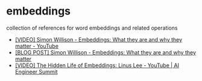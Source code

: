 # embeddings
collection of references for word embeddings and related operations

* [[VIDEO] Simon Willison - Embeddings: What they are and why they matter - YouTube](https://www.youtube.com/watch?v=ArnMdc-ICCM)
* [[BLOG POST] Simon Willison - Embeddings: What they are and why they matter](https://simonwillison.net/2023/Oct/23/embeddings/) 
* [[VIDEO] The Hidden Life of Embeddings: Linus Lee - YouTube | AI Engineer Summit](https://www.youtube.com/watch?v=YvobVu1l7GI&t=315s) 

